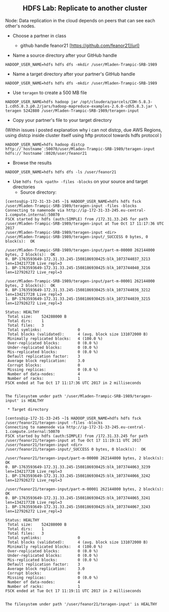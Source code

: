 ## <center> HDFS Lab: Replicate to another cluster

Node: Data replication in the cloud depends on peers that can see each
other's nodes.

* Choose a partner in class
    * github handle feanor21 [https://github.com/feanor21](url)
   
* Name a source directory after your GitHub handle
```
HADOOP_USER_NAME=hdfs hdfs dfs -mkdir /user/Mladen-Trampic-SRB-1989
```
	
* Name a target directory after your partner's GitHub handle
```
HADOOP_USER_NAME=hdfs hdfs dfs -mkdir /user/Mladen-Trampic-SRB-1989
```
	
* Use `teragen` to create a 500 MB file
```
HADOOP_USER_NAME=hdfs hadoop jar /opt/cloudera/parcels/CDH-5.8.3-1.cdh5.8.3.p0.2/jars/hadoop-mapreduce-examples-2.6.0-cdh5.8.3.jar \
teragen 5242880 /user/Mladen-Trampic-SRB-1989/teragen-input
```

* Copy your partner's file to your target directory 
	
(Within issues i posted explanation why i can not distcp, due AWS Regions, using distcp inside cluster itself using hftp protocol towards hdfs protocol )

```
HADOOP_USER_NAME=hdfs hadoop distcp hftp://`hostname`:50070/user/Mladen-Trampic-SRB-1989/teragen-input hdfs://`hostname`:8020/user/feanor21
```

* Browse the results
```
HADOOP_USER_NAME=hdfs hdfs dfs -ls /user/feanor21
```

* Use `hdfs fsck <path> -files -blocks` on your source and target directories
     * Source directory:
```
[centos@ip-172-31-33-245 ~]$ HADOOP_USER_NAME=hdfs hdfs fsck /user/Mladen-Trampic-SRB-1989/teragen-input -files -blocks
Connecting to namenode via http://ip-172-31-33-245.eu-central-1.compute.internal:50070
FSCK started by hdfs (auth:SIMPLE) from /172.31.33.245 for path /user/Mladen-Trampic-SRB-1989/teragen-input at Tue Oct 17 11:17:36 UTC 2017
/user/Mladen-Trampic-SRB-1989/teragen-input <dir>
/user/Mladen-Trampic-SRB-1989/teragen-input/_SUCCESS 0 bytes, 0 block(s):  OK

/user/Mladen-Trampic-SRB-1989/teragen-input/part-m-00000 262144000 bytes, 2 block(s):  OK
0. BP-1763593649-172.31.33.245-1508186930425:blk_1073744037_3213 len=134217728 Live_repl=3
1. BP-1763593649-172.31.33.245-1508186930425:blk_1073744040_3216 len=127926272 Live_repl=3

/user/Mladen-Trampic-SRB-1989/teragen-input/part-m-00001 262144000 bytes, 2 block(s):  OK
0. BP-1763593649-172.31.33.245-1508186930425:blk_1073744036_3212 len=134217728 Live_repl=3
1. BP-1763593649-172.31.33.245-1508186930425:blk_1073744039_3215 len=127926272 Live_repl=3

Status: HEALTHY
 Total size:    524288000 B
 Total dirs:    1
 Total files:   3
 Total symlinks:                0
 Total blocks (validated):      4 (avg. block size 131072000 B)
 Minimally replicated blocks:   4 (100.0 %)
 Over-replicated blocks:        0 (0.0 %)
 Under-replicated blocks:       0 (0.0 %)
 Mis-replicated blocks:         0 (0.0 %)
 Default replication factor:    3
 Average block replication:     3.0
 Corrupt blocks:                0
 Missing replicas:              0 (0.0 %)
 Number of data-nodes:          4
 Number of racks:               1
FSCK ended at Tue Oct 17 11:17:36 UTC 2017 in 2 milliseconds


The filesystem under path '/user/Mladen-Trampic-SRB-1989/teragen-input' is HEALTHY
```

     * Target directory
```
[centos@ip-172-31-33-245 ~]$ HADOOP_USER_NAME=hdfs hdfs fsck /user/feanor21/teragen-input -files -blocks
Connecting to namenode via http://ip-172-31-33-245.eu-central-1.compute.internal:50070
FSCK started by hdfs (auth:SIMPLE) from /172.31.33.245 for path /user/feanor21/teragen-input at Tue Oct 17 11:19:11 UTC 2017
/user/feanor21/teragen-input <dir>
/user/feanor21/teragen-input/_SUCCESS 0 bytes, 0 block(s):  OK

/user/feanor21/teragen-input/part-m-00000 262144000 bytes, 2 block(s):  OK
0. BP-1763593649-172.31.33.245-1508186930425:blk_1073744063_3239 len=134217728 Live_repl=3
1. BP-1763593649-172.31.33.245-1508186930425:blk_1073744066_3242 len=127926272 Live_repl=3

/user/feanor21/teragen-input/part-m-00001 262144000 bytes, 2 block(s):  OK
0. BP-1763593649-172.31.33.245-1508186930425:blk_1073744065_3241 len=134217728 Live_repl=3
1. BP-1763593649-172.31.33.245-1508186930425:blk_1073744067_3243 len=127926272 Live_repl=3

Status: HEALTHY
 Total size:    524288000 B
 Total dirs:    1
 Total files:   3
 Total symlinks:                0
 Total blocks (validated):      4 (avg. block size 131072000 B)
 Minimally replicated blocks:   4 (100.0 %)
 Over-replicated blocks:        0 (0.0 %)
 Under-replicated blocks:       0 (0.0 %)
 Mis-replicated blocks:         0 (0.0 %)
 Default replication factor:    3
 Average block replication:     3.0
 Corrupt blocks:                0
 Missing replicas:              0 (0.0 %)
 Number of data-nodes:          4
 Number of racks:               1
FSCK ended at Tue Oct 17 11:19:11 UTC 2017 in 2 milliseconds


The filesystem under path '/user/feanor21/teragen-input' is HEALTHY
```


